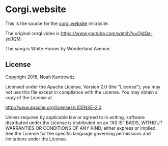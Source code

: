 # Corgi.website

This is the source for the [corgi.website](https://corgi.website/) microsite.

The original corgi video is https://www.youtube.com/watch?v=OjdQa-yc0QM.

The song is White Horses by Wonderland Avenue.

## License

Copyright 2016, Noah Kantrowitz

Licensed under the Apache License, Version 2.0 (the "License");
you may not use this file except in compliance with the License.
You may obtain a copy of the License at

http://www.apache.org/licenses/LICENSE-2.0

Unless required by applicable law or agreed to in writing, software
distributed under the License is distributed on an "AS IS" BASIS,
WITHOUT WARRANTIES OR CONDITIONS OF ANY KIND, either express or implied.
See the License for the specific language governing permissions and
limitations under the License.
